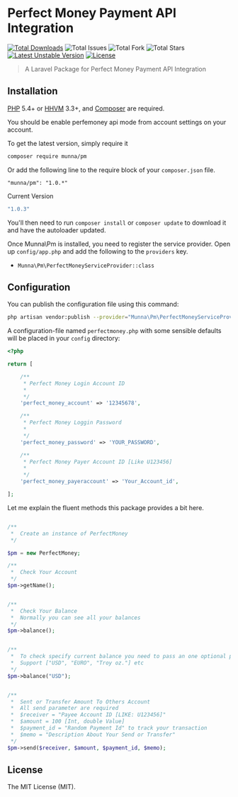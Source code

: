 # Perfect Money Payment API Integration

[![Total Downloads](https://poser.pugx.org/munna/pm/downloads)](https://packagist.org/packages/munna/pm)
![Total Issues](https://img.shields.io/github/issues/MunnaAhmed/perfectmoney)
![Total Fork](https://img.shields.io/github/forks/MunnaAhmed/perfectmoney)
![Total Stars](https://img.shields.io/github/stars/MunnaAhmed/perfectmoney)
[![Latest Unstable Version](https://poser.pugx.org/munna/pm/v/unstable)](https://packagist.org/packages/munna/pm)
[![License](https://poser.pugx.org/munna/pm/license)](https://packagist.org/packages/munna/pm)

> A Laravel Package for Perfect Money Payment API Integration

## Installation

[PHP](https://php.net) 5.4+ or [HHVM](http://hhvm.com) 3.3+, and [Composer](https://getcomposer.org) are required.

You should be enable perfemoney api mode from account settings on your account.

To get the latest version, simply require it

```bash
composer require munna/pm
```

Or add the following line to the require block of your `composer.json` file.

```
"munna/pm": "1.0.*"
```


Current Version

```bash
"1.0.3"
```

You'll then need to run `composer install` or `composer update` to download it and have the autoloader updated.


Once Munna\Pm is installed, you need to register the service provider. Open up `config/app.php` and add the following to the `providers` key.

* `Munna\Pm\PerfectMoneyServiceProvider::class`

## Configuration

You can publish the configuration file using this command:

```bash
php artisan vendor:publish --provider="Munna\Pm\PerfectMoneyServiceProvider"
```

A configuration-file named `perfectmoney.php` with some sensible defaults will be placed in your `config` directory:

```php
<?php

return [

    /**
     * Perfect Money Login Account ID
     *
     */
    'perfect_money_account' => '12345678',

    /**
     * Perfect Money Loggin Password 
     *
     */
    'perfect_money_password' => 'YOUR_PASSWORD',

    /**
     * Perfect Money Payer Account ID [Like U123456]
     *
     */
    'perfect_money_payeraccount' => 'Your_Account_id',

];
```

Let me explain the fluent methods this package provides a bit here.
```php

/**
 *  Create an instance of PerfectMoney
 */

$pm = new PerfectMoney;

/**
 *  Check Your Account
 */
$pm->getName();


/**
 *  Check Your Balance
 *  Normally you can see all your balances
 */
$pm->balance();


/**
 *  To check specify current balance you need to pass an one optional parameter
 *  Support ["USD", "EURO", "Troy oz."] etc
 */
$pm->balance("USD");


/**
 *  Sent or Transfer Amount To Others Account
 *  All send parameter are required
 *  $receiver = "Payee Account ID [LIKE: U123456]"
 *  $amount = 100 [Int, double Value]
 *  $payment_id = "Random Payment Id" to track your transaction
 *  $memo = "Description About Your Send or Transfer"
 */
$pm->send($receiver, $amount, $payment_id, $memo);

```

## License

The MIT License (MIT).
